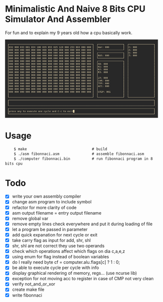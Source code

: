 # Minimalistic And Naive 8 Bits CPU Simulator And Assembler

For fun and to explain my 9 years old how a cpu basically work.   

![computer](screen.png)

# Usage 

```
    $ make                              # build  
    $ ./asm fibonnaci.asm               # assemble fibonnaci.asm
    $ ./computer fibonnaci.bin          # run fibonnaci program in 8 bits cpu 

```

# Todo

- [x] write your own assembly compiler   
- [x] change asm program to include symbol
- [x] refactor for more clarity of code 
- [x] asm output filename = entry output filename 
- [x] remove global var  
- [x] remove empty lines check everywhere and put it during loading of file
- [x] let a program be passed in parameter   
- [x] add quick expanation for next cycle or exit 
- [x] take carry flag as input for add, shr, shl    
- [x] shr, shl are not correct they use two operands     
- [x] check which operations affect which flags on dia c,a,e,z    
- [x] using enum for flag instead of boolean variables    
- [x] do I really need byte cf = computer.alu.flags[c] ? 1 : 0;    
- [x] be able to execute cycle per cycle with info     
- [x] display graphical rendering of memory, regs... (use ncurse lib)    
- [x] exception for not moving acc to register in case of CMP not very clean       
- [x] verify not_and_or_xor    
- [x] create make file 
- [x] write fibonnaci   
